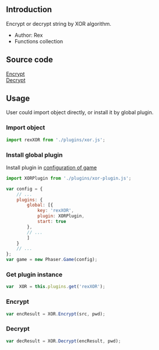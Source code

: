 ## Introduction

Encrypt or decrypt string by XOR algorithm.

- Author: Rex
- Functions collection

## Source code

[Encrypt](https://github.com/rexrainbow/phaser3-rex-notes/blob/master/plugins/xor/Encrypt.js)  
[Decrypt](https://github.com/rexrainbow/phaser3-rex-notes/blob/master/plugins/xor/Decrypt.js)

## Usage

User could import object directly, or install it by global plugin.

### Import object

```javascript
import rexXOR from './plugins/xor.js';
```

### Install global plugin

Install plugin in [configuration of game](game.md#configuration)

```javascript
import XORPlugin from './plugins/xor-plugin.js';

var config = {
    // ...
    plugins: {
        global: [{
            key: 'rexXOR',
            plugin: XORPlugin,
            start: true
        },
        // ...
        ]
    }
    // ...
};
var game = new Phaser.Game(config);
```

### Get plugin instance

```javascript
var  XOR = this.plugins.get('rexXOR');
```

### Encrypt

```javascript
var encResult = XOR.Encrypt(src, pwd);
```

### Decrypt

```javascript
var decResult = XOR.Decrypt(encResult, pwd);
```